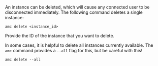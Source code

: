 An instance can be deleted, which will cause any connected user to be disconnected immediately. The following command deletes a single instance:

    amc delete <instance_id>

Provide the ID of the instance that you want to delete.

In some cases, it is helpful to delete all instances currently available.
The `amc` command provides a `--all` flag for this, but be careful with this!

    amc delete --all
